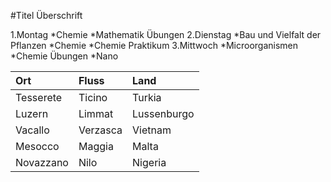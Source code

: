 #Titel Überschrift

1.Montag
	*Chemie
	*Mathematik Übungen
2.Dienstag
	*Bau und Vielfalt der Pflanzen
	*Chemie
	*Chemie Praktikum
3.Mittwoch
	*Microorganismen
	*Chemie Übungen
	*Nano

|Ort|Fluss|Land|
|:-----------|:-------|:------------|
|Tesserete|Ticino|Turkia|
|Luzern|Limmat|Lussenburgo|
|Vacallo|Verzasca|Vietnam|
|Mesocco|Maggia|Malta|
|Novazzano|Nilo|Nigeria|


